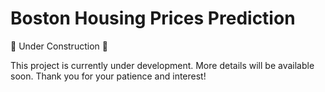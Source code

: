 # Boston Housing Prices Prediction



🚧 Under Construction 🚧

This project is currently under development. More details will be available soon. Thank you for your patience and interest!

